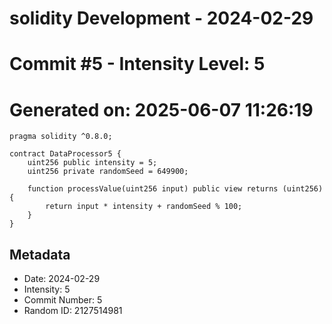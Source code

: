 ﻿# solidity Development - 2024-02-29
# Commit #5 - Intensity Level: 5
# Generated on: 2025-06-07 11:26:19
```solidity
pragma solidity ^0.8.0;

contract DataProcessor5 {
    uint256 public intensity = 5;
    uint256 private randomSeed = 649900;

    function processValue(uint256 input) public view returns (uint256) {
        return input * intensity + randomSeed % 100;
    }
}
```
## Metadata
- Date: 2024-02-29
- Intensity: 5
- Commit Number: 5
- Random ID: 2127514981
